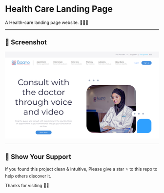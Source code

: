 # Health Care Landing Page
A Health-care landing page website. 🧑🏼‍⚕️ 

---

## 📸 Screenshot

![Screenshot](Images/Screenshot.png)

---

## 🌟 Show Your Support

If you found this project clean & intuitive, Please give a star ⭐ to this repo to help others discover it.

Thanks for visiting 🙏🏼
